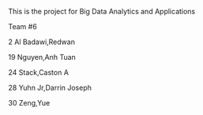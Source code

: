 This is the project for Big Data Analytics and Applications

Team #6

2 	Al Badawi,Redwan	

19	Nguyen,Anh Tuan

24	Stack,Caston A

28	Yuhn Jr,Darrin Joseph

30	Zeng,Yue
